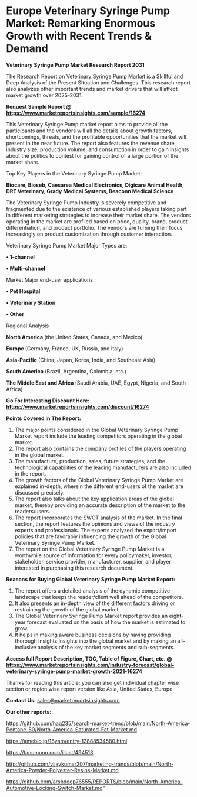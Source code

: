  # Europe Veterinary Syringe Pump Market: Remarking Enormous Growth with Recent Trends & Demand

<strong>Veterinary Syringe Pump Market Research Report 2031</strong>

The Research Report on Veterinary Syringe Pump Market is a Skillful and Deep Analysis of the Present Situation and Challenges. This research report also analyzes other important trends and market drivers that will affect market growth over 2025-2031.

<strong>Request Sample Report @ <a href=https://www.marketreportsinsights.com/sample/16274>https://www.marketreportsinsights.com/sample/16274</a></strong>

This Veterinary Syringe Pump market report aims to provide all the participants and the vendors will all the details about growth factors, shortcomings, threats, and the profitable opportunities that the market will present in the near future. The report also features the revenue share, industry size, production volume, and consumption in order to gain insights about the politics to contest for gaining control of a large portion of the market share.

Top Key Players in the Veterinary Syringe Pump Market:

<strong>Biocare, Bioseb, Caesarea Medical Electronics, Digicare Animal Health, DRE Veterinary, Grady Medical Systems, Beaconn Medical Science</strong>

The Veterinary Syringe Pump Industry is severely competitive and fragmented due to the existence of various established players taking part in different marketing strategies to increase their market share. The vendors operating in the market are profiled based on price, quality, brand, product differentiation, and product portfolio. The vendors are turning their focus increasingly on product customization through customer interaction.

Veterinary Syringe Pump Market Major Types are:

<strong>• 1-channel

• Multi-channel</strong>

Market Major end-user applications :

<strong>• Pet Hospital

• Veterinary Station

• Other</strong>

Regional Analysis

</u><strong><b>North America</b></strong> (the United States, Canada, and Mexico)

<strong><b>Europe </b></strong>(Germany, France, UK, Russia, and Italy)

<strong><b>Asia-Pacific</b></strong> (China, Japan, Korea, India, and Southeast Asia)

<strong><b>South America</b></strong> (Brazil, Argentina, Colombia, etc.)

<strong><b>The Middle East and Africa</b></strong> (Saudi Arabia, UAE, Egypt, Nigeria, and South Africa)

<strong>Go For Interesting Discount Here: <a href=https://www.marketreportsinsights.com/discount/16274>https://www.marketreportsinsights.com/discount/16274</a></strong>

<strong>Points Covered in The Report:</strong>
<ol>
  <li>The major points considered in the Global Veterinary Syringe Pump Market report include the leading competitors operating in the global market.</li>
  <li>The report also contains the company profiles of the players operating in the global market.</li>
  <li>The manufacture, production, sales, future strategies, and the technological capabilities of the leading manufacturers are also included in the report.</li>
  <li>The growth factors of the Global Veterinary Syringe Pump Market are explained in-depth, wherein the different end-users of the market are discussed precisely.</li>
  <li>The report also talks about the key application areas of the global market, thereby providing an accurate description of the market to the readers/users.</li>
  <li>The report incorporates the SWOT analysis of the market. In the final section, the report features the opinions and views of the industry experts and professionals. The experts analyzed the export/import policies that are favorably influencing the growth of the Global Veterinary Syringe Pump Market.</li>
  <li>The report on the Global Veterinary Syringe Pump Market is a worthwhile source of information for every policymaker, investor, stakeholder, service provider, manufacturer, supplier, and player interested in purchasing this research document.</li>
</ol>
<strong>Reasons for Buying Global Veterinary Syringe Pump Market Report:</strong>

<ol>
  <li>The report offers a detailed analysis of the dynamic competitive landscape that keeps the reader/client well ahead of the competitors.</li>
  <li>It also presents an in-depth view of the different factors driving or restraining the growth of the global market.</li>
  <li>The Global Veterinary Syringe Pump Market report provides an eight-year forecast evaluated on the basis of how the market is estimated to grow.</li>
  <li>It helps in making aware business decisions by having providing thorough insights insights into the global market and by making an all-inclusive analysis of the key market segments and sub-segments.</li>
</ol>
<strong>Access full Report Description, TOC, Table of Figure, Chart, etc. @ <a href=https://www.marketreportsinsights.com/industry-forecast/global-veterinary-syringe-pump-market-growth-2021-16274>https://www.marketreportsinsights.com/industry-forecast/global-veterinary-syringe-pump-market-growth-2021-16274</a></strong>


Thanks for reading this article; you can also get individual chapter wise section or region wise report version like Asia, United States, Europe.

<strong>Contact Us:</strong>
sales@marketreportsinsights.com

<strong>Our other reports:</strong>

<a href=https://github.com/haq235/search-market-trend/blob/main/North-America-Pentane-80/North-America-Saturated-Fat-Market.md>https://github.com/haq235/search-market-trend/blob/main/North-America-Pentane-80/North-America-Saturated-Fat-Market.md</a>

<a href=https://ameblo.jp/18yam/entry-12888534580.html>https://ameblo.jp/18yam/entry-12888534580.html</a>

<a href=https://tanomuno.com/illust/494513>https://tanomuno.com/illust/494513</a>

<a href=http://github.com/vijaykumar207/marketing-trands/blob/main/North-America-Powder-Polyester-Resins-Market.md>http://github.com/vijaykumar207/marketing-trands/blob/main/North-America-Powder-Polyester-Resins-Market.md</a>

<a href=https://github.com/arshdeep76555/REPORTS/blob/main/North-America-Automotive-Locking-Switch-Market.md>https://github.com/arshdeep76555/REPORTS/blob/main/North-America-Automotive-Locking-Switch-Market.md</a>"
